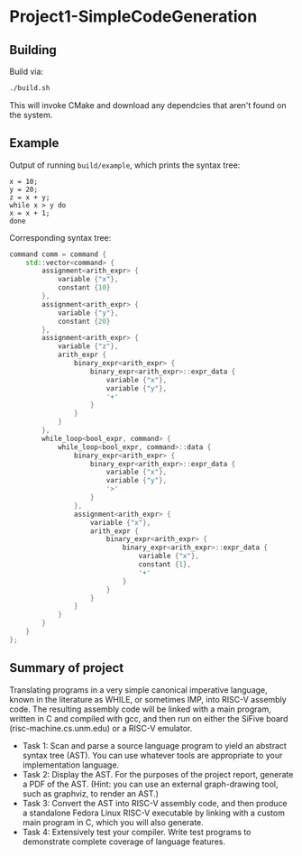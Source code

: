 # Project1-SimpleCodeGeneration

## Building

Build via:

```bash
./build.sh
```

This will invoke CMake and download any dependcies that aren't found on the
system.

## Example

Output of running `build/example`, which prints the syntax tree:

```
x = 10;
y = 20;
z = x + y;
while x > y do
x = x + 1;
done
```

Corresponding syntax tree:

```cpp
command comm = command {
    std::vector<command> {
        assignment<arith_expr> {
            variable {"x"},
            constant {10}
        },
        assignment<arith_expr> {
            variable {"y"},
            constant {20}
        },
        assignment<arith_expr> {
            variable {"z"},
            arith_expr {
                binary_expr<arith_expr> {
                    binary_expr<arith_expr>::expr_data {
                        variable {"x"},
                        variable {"y"},
                        '+'
                    }
                }
            }
        },
        while_loop<bool_expr, command> {
            while_loop<bool_expr, command>::data {
                binary_expr<arith_expr> {
                    binary_expr<arith_expr>::expr_data {
                        variable {"x"},
                        variable {"y"},
                        '>'
                    }
                },
                assignment<arith_expr> {
                    variable {"x"},
                    arith_expr {
                        binary_expr<arith_expr> {
                            binary_expr<arith_expr>::expr_data {
                                variable {"x"},
                                constant {1},
                                '+'
                            }
                        }
                    }
                }
            }
        }
    }
};
```

## Summary of project

Translating programs in a very simple canonical imperative language, known in
the literature as WHILE, or sometimes IMP, into RISC-V assembly code. The
resulting assembly code will be linked with a main program, written in C and
compiled with gcc, and then run on either the SiFive board
(risc-machine.cs.unm.edu) or a RISC-V emulator.

- Task 1: Scan and parse a source language program to yield an abstract syntax
  tree (AST). You can use whatever tools are appropriate to your implementation
  language.
- Task 2: Display the AST. For the purposes of the project report, generate a
  PDF of the AST. (Hint: you can use an external graph-drawing tool, such as
  graphviz, to render an AST.)
- Task 3: Convert the AST into RISC-V assembly code, and then produce a
  standalone Fedora Linux RISC-V executable by linking with a custom main
  program in C, which you will also generate.
- Task 4: Extensively test your compiler. Write test programs to demonstrate
  complete coverage of language features.
